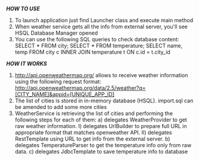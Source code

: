 *******HOW TO USE*******
1. To launch application just find Launcher class and execute main method
2. When weather service gets all the info from external server, you'll see HSQL Database Manager opened
3. You can use the following SQL queries to check database content:
   SELECT * FROM city;
   SELECT * FROM temperature;
   SELECT name, temp FROM city c INNER JOIN temperature t ON c.id = t.city_id

*******HOW IT WORKS*******
1. http://api.openweathermap.org/ allows to receive weather information using the following request format:
   http://api.openweathermap.org/data/2.5/weather?q=[CITY_NAME]&appid=[UNIQUE_APP_ID]
2. The list of cities is stored in in-memory database (HSQL). import.sql can be amended to add some more cities
3. WeatherService is retrieving the list of cities and performing the following steps for each of them:
        a) delegates WeatherProvider to get raw weather information.
            I) delegates UrlBuilder to prepare full URL in appropriate format that matches openweather API.
            II) delegates RestTemplate using URL to get info from the external server.
        b) delegates TemperatureParser to get the temperature info only from raw data.
        c) delegates JdbcTemplate to save temperature info to database

